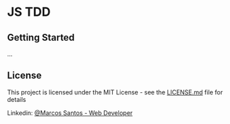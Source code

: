 # JS TDD

## Getting Started

...

## License

This project is licensed under the MIT License - see the [LICENSE.md](LICENSE.md) file for details

Linkedin: [@Marcos Santos - Web Developer](https://www.linkedin.com/in/marcossantosdev/)
